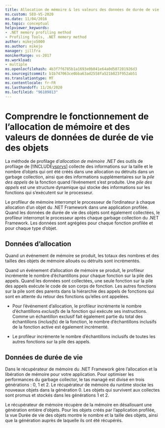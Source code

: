 ```yaml
---
title: Allocation de mémoire & les valeurs des données de durée de vie des objets
ms.custom: SEO-VS-2020
ms.date: 11/04/2016
ms.topic: conceptual
helpviewer_keywords:
- .NET memory profiling method
- Profiling Tools, .NET memory method
author: mikejo5000
ms.author: mikejo
manager: jillfra
monikerRange: vs-2017
ms.workload:
- multiple
ms.openlocfilehash: 4b3f7f6785b1a1693e0b041e64a0d507281926d3
ms.sourcegitcommit: b1b747063ce0bba63ad2558fa521b823f952ab51
ms.translationtype: MT
ms.contentlocale: fr-FR
ms.lasthandoff: 11/26/2020
ms.locfileid: "96189813"
---
```

# <a name="understand-memory-allocation-and-object-lifetime-data-values"></a>Comprendre le fonctionnement de l’allocation de mémoire et des valeurs de données de durée de vie des objets

La méthode de profilage d’*allocation de mémoire .NET* des outils de profilage de [!INCLUDE[vsprvs](../code-quality/includes/vsprvs_md.md)] collecte des informations sur la taille et le nombre d’objets qui ont été créés dans une allocation ou détruits dans un garbage collection, ainsi que des informations supplémentaires sur la *pile des appels* de la fonction quand l’événement s’est produite. Une *pile des appels* est une structure dynamique qui stocke des informations sur les fonctions qui s’exécutent sur le processeur.

Le profileur de mémoire interrompt le processeur de l’ordinateur à chaque allocation d’un objet du .NET Framework dans une application profilée. Quand les données de durée de vie des objets sont également collectées, le profileur interrompt le processeur après chaque garbage collection du .NET Framework. Les données sont agrégées pour chaque fonction profilée et pour chaque type d’objet.

## <a name="allocation-data"></a>Données d’allocation

Quand un événement de mémoire se produit, les totaux des nombres et des tailles des objets de mémoire alloués ou détruits sont incrémentés.

Quand un événement d’allocation de mémoire se produit, le profileur incrémente le nombre d’échantillons pour chaque fonction sur la pile des appels. Quand les données sont collectées, une seule fonction sur la pile des appels exécute le code de son corps de fonction. Les autres fonctions sur la pile sont des parents dans la hiérarchie des appels de fonctions qui sont en attente du retour des fonctions qu’elles ont appelées.

- Pour l’événement d’allocation, le profileur incrémente le nombre d’échantillons *exclusifs* de la fonction qui exécute ses instructions. Comme un échantillon exclusif fait également partie du total des échantillons (*inclusifs*) de la fonction, le nombre d’échantillons inclusifs de la fonction active est également incrémenté.

- Le profileur incrémente le nombre d’échantillons inclusifs de toutes les autres fonctions sur la pile des appels.

## <a name="lifetime-data"></a>Données de durée de vie

Dans le récupérateur de mémoire du .NET Framework gère l’allocation et la libération de mémoire pour votre application. Pour optimiser les performances du garbage collector, le tas managé est divisé en trois générations : 0, 1 et 2. Le récupérateur de mémoire du runtime stocke les nouveaux objets dans la génération 0. Les objets qui survivent aux collectes sont promus et stockés dans les générations 1 et 2.

Le récupérateur de mémoire récupère de la mémoire en désallouant une génération entière d’objets. Pour les objets créés par l’application profilée, la vue Durée de vie des objets montre le nombre et la taille des objets, ainsi que la génération auprès de laquelle ils ont été récupérés.
